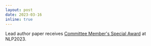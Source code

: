 ```yaml
---
layout: post
date: 2023-03-16
inline: true
---
```


Lead author paper receives <a href="https://www.anlp.jp/nlp2023/award.html#committee">Committee Member's Special Award</a> at NLP2023.
